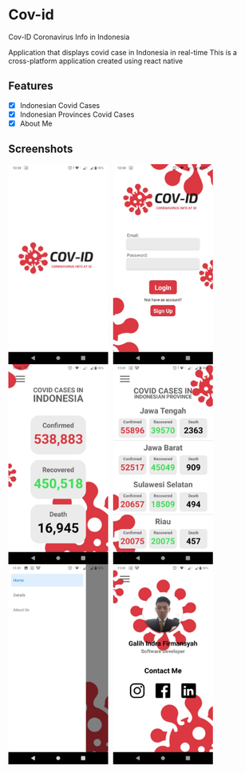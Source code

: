 # Cov-id
Cov-ID
Coronavirus Info in Indonesia

Application that displays covid case in Indonesia in real-time
This is a cross-platform application created using react native

 ## Features
- [x] Indonesian Covid Cases
- [x] Indonesian Provinces Covid Cases
- [x] About Me

## Screenshots
<img src="https://github.com/galihif/covid-app/blob/master/screenshot/splash.jpeg?raw=true"
     alt="Home Screen"
     style="float: left; margin-right: 10px;"
     width="200" />
     <img src="https://github.com/galihif/covid-app/blob/master/screenshot/login.jpeg?raw=true"
     alt="Home Screen"
     style="float: left; margin-right: 10px;"
     width="200" />
     <img src="https://github.com/galihif/covid-app/blob/master/screenshot/indonesia.jpeg?raw=true"
     alt="Home Screen"
     style="float: left; margin-right: 10px;"
     width="200" />
     
<img src="https://github.com/galihif/covid-app/blob/master/screenshot/province.jpeg?raw=true"
alt="Home Screen"
style="float: left; margin-right: 10px;"
width="200" />
<img src="https://github.com/galihif/covid-app/blob/master/screenshot/drawer.jpeg?raw=true"
alt="Home Screen"
style="float: left; margin-right: 10px;"
width="200" />
     <img src="https://github.com/galihif/covid-app/blob/master/screenshot/about.jpeg?raw=true"
     alt="Home Screen"
     style="float: left; margin-right: 10px;"
     width="200" />
